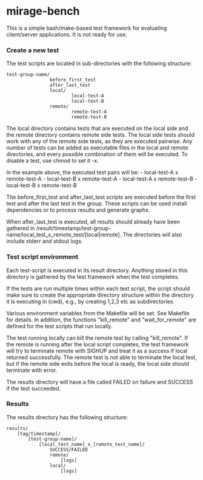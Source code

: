 mirage-bench
============
This is a simple bash/make-based test framework for evaluating client/server applications. It is not ready for use.

### Create a new test
The test scripts are located in sub-directories with the following structure:

```
test-group-name/
                before_first_test
                after_last_test
                local/
                        local-test-A
                        local-test-B
                remote/
                        remote-test-A
                        remote-test-B
```

The local directory contains tests that are executed on the local side and the remote directory contains remote side tests. The local side tests should work with any of the remote side tests, as they are executed pairwise. Any number of tests can be added as executable files in the local and remote directories, and every possible combination of them will be executed. To disable a test, use chmod to set it -x.

In the example above, the executed test pairs will be:
    - local-test-A x remote-test-A
    - local-test-B x remote-test-A
    - local-test-A x remote-test-B
    - local-test-B x remote-test-B


The before_first_test and after_last_test scripts are executed before the first test and after the last test in the group. These scripts can be used install dependencies or to process results and generate graphs. 

When after_last_test is executed, all results should already have been gathered in /result/timestamp/test-group-name/local_test_x_remote_test/[local|remote]. The directories will also include stderr and stdout logs. 

### Test script environment
Each test-script is executed in its result directory. Anything stored in this directory is gathered by the test framework when the test completes.

If the tests are run multiple times within each test script, the script should make sure to create the appropriate directory structure within the directory it is executing in (cwd), e.g., by creating 1,2,3 etc as subdirectories.

Various environment variables from the Makefile will be set. See Makefile for details. In addition, the functions "kill_remote" and "wait_for_remote" are defined for the test scripts that run locally.

The test running locally can kill the remote test by calling "kill_remote". If the remote is running after the local script completes, the test framework will try to terminate remote with SIGHUP and treat it as a success if local returned successfully. The remote test is not able to terminate the local test, but if the remote side exits before the local is ready, the local side should terminate with error. 

The results directory will have a file called FAILED on failure and SUCCESS if the test succeeded.

### Results ###

The results directory has the following structure:

```
results/
    [tag/timestamp]/
        [test-group-name]/
            [local_test_name]_x_[remote_test_name]/
                SUCCESS/FAILED
                remote/
                    [logs]
                local/ 
                    [logs]
```
